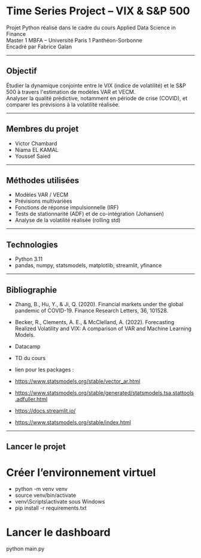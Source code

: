 # Time Series Project – VIX & S&P 500

Projet Python réalisé dans le cadre du cours Applied Data Science in Finance  
Master 1 MBFA – Université Paris 1 Panthéon-Sorbonne  
Encadré par Fabrice Galan

---

## Objectif

Étudier la dynamique conjointe entre le VIX (indice de volatilité) et le S&P 500 à travers l'estimation de modèles VAR et VECM.  
Analyser la qualité prédictive, notamment en période de crise (COVID), et comparer les prévisions à la volatilité réalisée.

---

## Membres du projet

- Victor Chambard  
- Niama EL KAMAL  
- Youssef Saied

---

## Méthodes utilisées

- Modèles VAR / VECM
- Prévisions multivariées
- Fonctions de réponse impulsionnelle (IRF)
- Tests de stationnarité (ADF) et de co-intégration (Johansen)
- Analyse de la volatilité réalisée (rolling std)

---

## Technologies

- Python 3.11  
- pandas, numpy, statsmodels, matplotlib, streamlit, yfinance

---
## Bibliographie
- Zhang, B., Hu, Y., & Ji, Q. (2020). Financial markets under the global pandemic of COVID-19. Finance Research Letters, 36, 101528.
- Becker, R., Clements, A. E., & McClelland, A. (2022). Forecasting Realized Volatility and VIX: A comparison of VAR and Machine Learning Models.
- Datacamp
- TD du cours

- lien pour les packages : 
- https://www.statsmodels.org/stable/vector_ar.html
- https://www.statsmodels.org/stable/generated/statsmodels.tsa.stattools.adfuller.html
- https://docs.streamlit.io/
- https://www.statsmodels.org/stable/index.html

---

## Lancer le projet


# Créer l’environnement virtuel
- python -m venv venv
- source venv/bin/activate
- venv\Scripts\activate sous Windows
- pip install -r requirements.txt

# Lancer le dashboard
python main.py

